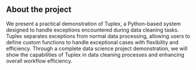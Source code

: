 ## About the project
We present a practical demonstration of Tuplex, a Python-based system designed to handle exceptions encountered during data cleaning tasks. 
Tuplex separates exceptions from normal data processing, allowing users to define custom functions to handle exceptional cases with flexibility and efficiency. 
Through a complete data science project demonstration, we will show the capabilities of Tuplex in data cleaning processes and enhancing overall workflow efficiency.
